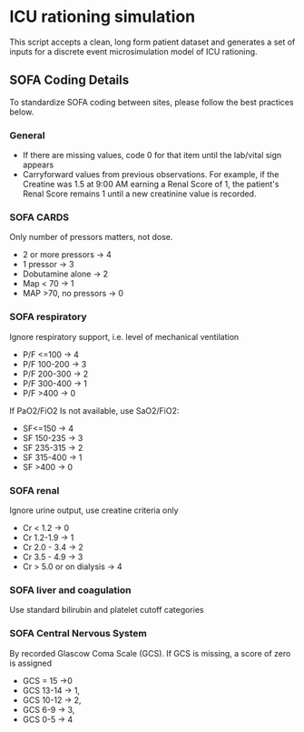 # ICU rationing simulation

This script accepts a clean, long form patient dataset and generates a set of inputs for a discrete event microsimulation model of ICU rationing.




## SOFA Coding Details

To standardize SOFA coding between sites, please follow the best practices below. 

### General

* If there are missing values, code 0 for that item until the lab/vital sign appears
* Carryforward values from previous observations. For example, if the Creatine was 1.5 at 9:00 AM earning a Renal Score of 1, the patient's Renal Score remains 1 until a new creatinine value is recorded.

### SOFA CARDS
Only number of pressors matters, not dose.

* 2 or more pressors -> 4
* 1 pressor -> 3
* Dobutamine alone -> 2
* Map < 70 -> 1
* MAP >70, no pressors -> 0


### SOFA respiratory
Ignore respiratory support, i.e. level of mechanical ventilation

* P/F <=100 -> 4
* P/F 100-200 -> 3
* P/F 200-300 ->  2
* P/F 300-400 -> 1
* P/F >400 -> 0

If PaO2/FiO2 Is not available, use SaO2/FiO2:
* SF<=150 -> 4
* SF 150-235 -> 3
* SF 235-315 ->  2
* SF 315-400 -> 1
* SF >400 -> 0

### SOFA renal 
Ignore urine output, use creatine criteria only 
* Cr < 1.2 -> 0
* Cr 1.2-1.9 -> 1
* Cr 2.0 - 3.4 -> 2
* Cr 3.5 - 4.9 -> 3
* Cr > 5.0 or on dialysis -> 4

### SOFA liver and coagulation
Use standard bilirubin and platelet cutoff categories

### SOFA Central Nervous System
By recorded Glascow Coma Scale (GCS). If GCS is missing, a score of zero is assigned
* GCS = 15 ->0
* GCS 13-14 -> 1,
* GCS 10-12 -> 2,
* GCS 6-9 -> 3,
* GCS 0-5 -> 4
